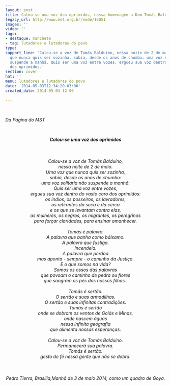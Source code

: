 ```yaml
---
layout: post
title: Calou-se uma voz dos oprimidos, nossa homenagem a Dom Tomás Balduíno
legacy_url: http://www.mst.org.br/node/16051
images: ''
video: ''
tags:
- destaque: manchete
- tag: lutadores e lutadoras do povo
type: 
support_line: 'Calou-se a voz de Tomás Balduíno, nessa noite de 2 de maio. Uma voz
  que nunca quis ser sozinha, sabia, desde os anos de chumbo: uma voz solitária não
  suspende a manhã. Quis ser uma voz entre vozes, ergueu sua voz dentro do vasto coro
  dos oprimidos.'
section: cover
hat: ''
menu: lutadores e lutadoras do povo
date: '2014-05-03T12:34:20-03:00'
created_date: 2014-05-03 12:00

---
```

<p><em><br></em></p><p><em>Da Página do MST</em></p><p>&nbsp;</p><p style="text-align: center;"><strong><em>Calou-se uma voz dos oprimidos</em></strong><em><br>&nbsp;<br><br>&nbsp;<br>Calou-se a voz de Tomás Balduíno,<br>nessa noite de 2 de maio.<br>Uma voz que nunca quis ser sozinha,<br>sabia, desde os anos de chumbo:<br>uma voz solitária não suspende a manhã.<br>Quis ser uma voz entre vozes,<br>ergueu sua voz dentro do vasto coro dos oprimidos:<br>os índios, os posseiros, os lavradores,<br>os retirantes da seca e da cerca<br>e os que se levantam contra elas,<br>as mulheres, os negros, os migrantes, os peregrinos<br>para forçar claridades, para ensinar amanhecer.<br>&nbsp;<br>Tomás é palavra.<br>A palavra que banha como bálsamo.<br>A palavra que fustiga.<br>Incendeia.<br>A palavra que perdoa<br>mas aponta - sempre - o caminho da Justiça.<br>E o que somos na vida?<br>Somos os ossos das palavras<br>que povoam o caminho de pedra ou flores<br>que sangram os pés dos nossos filhos.&nbsp; <br>&nbsp;<br>Tomás é sertão.<br>O sertão e suas armadilhas.<br>O sertão e suas infinitas contradições.<br>Tomás é sertão<br>onde se dobram os ventos de Goiás e Minas,<br>onde nascem águas<br>nessa infinita geografia<br>que alimenta nossas esperanças.<br>&nbsp;<br>Calou-se a voz de Tomás Balduíno.<br>Permanecerá sua palavra.<br>Tomás é sertão:<br>gesto de fé nessa gente que não se dobra.<br>&nbsp;</em><br>&nbsp;<br>&nbsp;<br><em>Pedro Tierra, </em><em>Brasilia,Manhã de 3 de maio 2014, como um quadro de Goya.</em></p><p>&nbsp;</p><p>&nbsp;</p>
